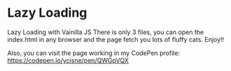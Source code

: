 # Lazy Loading
Lazy Loading with Vainilla JS
There is only 3 files, you can open the index.html in any browser and the page fetch you lots of fluffy cats.
Enjoy!!

Also, you can visit the page working in my CodePen profile: https://codepen.io/ycisne/pen/QWGpVQX
